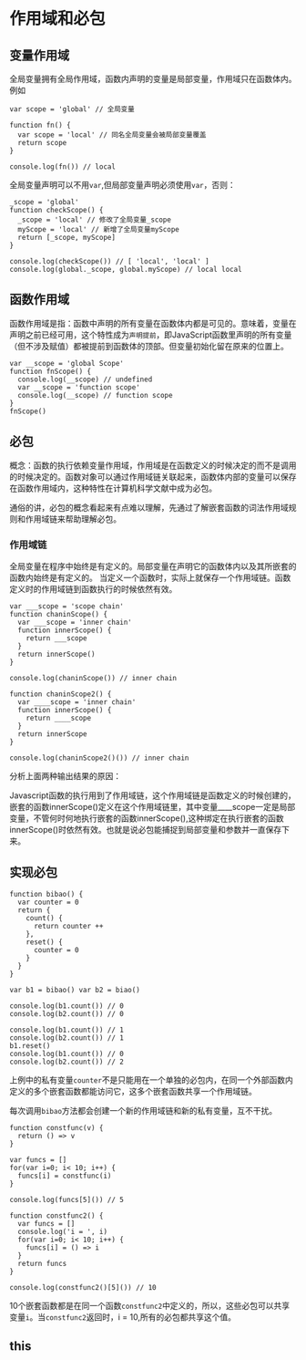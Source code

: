 # 作用域和必包

## 变量作用域

全局变量拥有全局作用域，函数内声明的变量是局部变量，作用域只在函数体内。例如

```
var scope = 'global' // 全局变量

function fn() {
  var scope = 'local' // 同名全局变量会被局部变量覆盖
  return scope
}

console.log(fn()) // local
```

全局变量声明可以不用`var`,但局部变量声明必须使用`var`，否则：

```
_scope = 'global'
function checkScope() {
  _scope = 'local' // 修改了全局变量_scope
  myScope = 'local' // 新增了全局变量myScope
  return [_scope, myScope]
}

console.log(checkScope()) // [ 'local', 'local' ]
console.log(global._scope, global.myScope) // local local
```

## 函数作用域

函数作用域是指：函数中声明的所有变量在函数体内都是可见的。意味着，变量在声明之前已经可用，这个特性成为`声明提前`，即JavaScript函数里声明的所有变量（但不涉及赋值）都被提前到函数体的顶部。但变量初始化留在原来的位置上。

```
var __scope = 'global Scope'
function fnScope() {
  console.log(__scope) // undefined
  var __scope = 'function scope'
  console.log(__scope) // function scope
}
fnScope()
```

## 必包

概念：函数的执行依赖变量作用域，作用域是在函数定义的时候决定的而不是调用的时候决定的。函数对象可以通过作用域链关联起来，函数体内部的变量可以保存在函数作用域内，这种特性在计算机科学文献中成为必包。

通俗的讲，必包的概念看起来有点难以理解，先通过了解嵌套函数的词法作用域规则和作用域链来帮助理解必包。

### 作用域链

全局变量在程序中始终是有定义的。局部变量在声明它的函数体内以及其所嵌套的函数内始终是有定义的。
当定义一个函数时，实际上就保存一个作用域链。函数定义时的作用域链到函数执行的时候依然有效。

```
var ___scope = 'scope chain'
function chaninScope() {
  var ___scope = 'inner chain'
  function innerScope() {
    return ___scope
  }
  return innerScope()
}

console.log(chaninScope()) // inner chain

function chaninScope2() {
  var ____scope = 'inner chain'
  function innerScope() {
    return ____scope
  }
  return innerScope
}

console.log(chaninScope2()()) // inner chain
```

分析上面两种输出结果的原因：

Javascript函数的执行用到了作用域链，这个作用域链是函数定义的时候创建的， 嵌套的函数innerScope()定义在这个作用域链里，其中变量____scope一定是局部变量，不管何时何地执行嵌套的函数innerScope(),这种绑定在执行嵌套的函数innerScope()时依然有效。也就是说必包能捕捉到局部变量和参数并一直保存下来。

## 实现必包

```
function bibao() {
  var counter = 0
  return {
    count() {
      return counter ++
    },
    reset() {
      counter = 0
    }
  }
}

var b1 = bibao() var b2 = biao()

console.log(b1.count()) // 0
console.log(b2.count()) // 0

console.log(b1.count()) // 1
console.log(b2.count()) // 1
b1.reset()
console.log(b1.count()) // 0
console.log(b2.count()) // 2

```

上例中的私有变量`counter`不是只能用在一个单独的必包内，在同一个外部函数内定义的多个嵌套函数都能访问它，这多个嵌套函数共享一个作用域链。

每次调用`bibao`方法都会创建一个新的作用域链和新的私有变量，互不干扰。

```
function constfunc(v) {
  return () => v
}

var funcs = []
for(var i=0; i< 10; i++) {
  funcs[i] = constfunc(i)
}

console.log(funcs[5]()) // 5

function constfunc2() {
  var funcs = []
  console.log('i = ', i)
  for(var i=0; i< 10; i++) {
    funcs[i] = () => i
  }
  return funcs
}

console.log(constfunc2()[5]()) // 10

```
10个嵌套函数都是在同一个函数`constfunc2`中定义的，所以，这些必包可以共享变量`i`。当`constfunc2`返回时，i = 10,所有的必包都共享这个值。

## this





